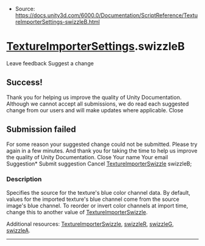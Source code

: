 * Source: https://docs.unity3d.com/6000.0/Documentation/ScriptReference/TextureImporterSettings-swizzleB.html

#  [TextureImporterSettings](https://docs.unity3d.com/6000.0/Documentation/ScriptReference/TextureImporterSettings.html).swizzleB
Leave feedback
Suggest a change
## Success!
Thank you for helping us improve the quality of Unity Documentation. Although we cannot accept all submissions, we do read each suggested change from our users and will make updates where applicable.
Close
## Submission failed
For some reason your suggested change could not be submitted. Please <a>try again</a> in a few minutes. And thank you for taking the time to help us improve the quality of Unity Documentation.
Close
Your name Your email Suggestion* Submit suggestion
Cancel
[TextureImporterSwizzle](https://docs.unity3d.com/6000.0/Documentation/ScriptReference/TextureImporterSwizzle.html) swizzleB; 
### Description
Specifies the source for the texture's blue color channel data.
By default, values for the imported texture's blue channel come from the source image's blue channel. To reorder or invert color channels at import time, change this to another value of [TextureImporterSwizzle](https://docs.unity3d.com/6000.0/Documentation/ScriptReference/TextureImporterSwizzle.html).  
  
Additional resources: [TextureImporterSwizzle](https://docs.unity3d.com/6000.0/Documentation/ScriptReference/TextureImporterSwizzle.html), [swizzleR](https://docs.unity3d.com/6000.0/Documentation/ScriptReference/TextureImporterSettings-swizzleR.html), [swizzleG](https://docs.unity3d.com/6000.0/Documentation/ScriptReference/TextureImporterSettings-swizzleG.html), [swizzleA](https://docs.unity3d.com/6000.0/Documentation/ScriptReference/TextureImporterSettings-swizzleA.html).
* * *
